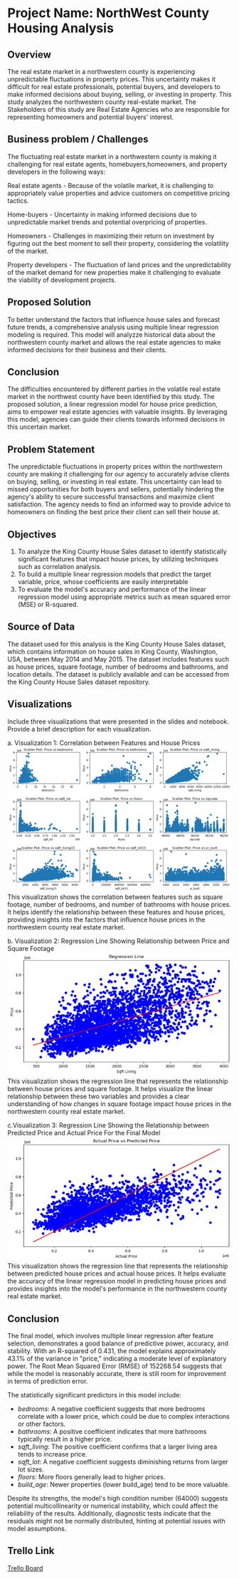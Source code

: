 # Project Name: NorthWest County Housing Analysis

## Overview

The real estate market in a northwestern county is experiencing unpredictable fluctuations in property prices. This uncertainty makes it difficult for real estate professionals, potential buyers, and developers to make informed decisions about buying, selling, or investing in property. This study analyzes the northwestern county real-estate market.
The Stakeholders of this study are Real Estate Agencies who are responsible for representing homeowners and potential buyers' interest.

## Business problem / Challenges

The fluctuating real estate market in a northwestern county is making it challenging for real estate agents, homebuyers,homeowners, and property developers in the following ways:

Real estate agents - Because of the volatile market, it is challenging to appropriately value properties and advice customers on competitive pricing tactics.

Home-buyers - Uncertainty in making informed decisions due to unpredictable market trends and potential overpricing of properties.

Homeowners - Challenges in maximizing their return on investment by figuring out the best moment to sell their property, considering the volatility of the market.

Property developers - The fluctuation of land prices and the unpredictability of the market demand for new properties make it challenging to evaluate the viability of development projects.

## Proposed Solution

To better understand the factors that influence house sales and forecast future trends, a comprehensive analysis using multiple linear regression modeling is required. This model will analyzze historical data about the northwestern county market and allows the real estate agencies to  make informed decisions for their business and their clients.

## Conclusion

The difficulties encountered by different parties in the volatile real estate market in the northwest county have been identified by this study. The proposed solution, a linear regression model for house price prediction, aims to empower real estate agencies with valuable insights. By leveraging this model, agencies can guide their clients towards informed decisions in this uncertain market.

## Problem Statement

 The unpredictable fluctuations in property prices within the northwestern county are making it challenging for our agency to accurately advise clients on buying, selling, or investing in real estate. This uncertainty can lead to missed opportunities for both buyers and sellers, potentially hindering the agency's ability to secure successful transactions and maximize client satisfaction. The agency needs to find an informed way to provide advice to homeowners on finding the best price their client can sell their house at.

## Objectives

1. To analyze the King County House Sales dataset to identify statistically significant features that impact house prices, by utilizing techniques such as correlation analysis.
2. To build a multiple linear regression models that predict the target variable, price, whose coefficients are easily interpretable
3. To evaluate the model's accuracy and performance of the linear regression model using appropriate metrics such as mean squared error (MSE) or R-squared.


## Source of Data

The dataset used for this analysis is the King County House Sales dataset, which contains information on house sales in King County, Washington, USA, between May 2014 and May 2015. The dataset includes features such as house prices, square footage, number of bedrooms and bathrooms, and location details. The dataset is publicly available and can be accessed from the King County House Sales dataset repository.

## Visualizations

Include three visualizations that were presented in the slides and notebook. Provide a brief description for each visualization.

a. Visualization 1: Correlation between Features and House Prices
![scatter plot showing correlation of data](image.png)
This visualization shows the correlation between features such as square footage, number of bedrooms, and number of bathrooms with house prices. It helps identify the relationship between these features and house prices, providing insights into the factors that influence house prices in the northwestern county real estate market.

b. Visualization 2: Regression Line Showing Relationship between Price and Square Footage
![Regression Line Price vs Square Footage ](image-1.png)
This visualization shows the regression line that represents the relationship between house prices and square footage. It helps visualize the linear relationship between these two variables and provides a clear understanding of how changes in square footage impact house prices in the northwestern county real estate market.

c.Visualization 3: Regression Line Showing the Relationship between Predicted Price and Actual Price For the Final Model
![Regression Line Predicted Price vs Actual Price ](image-2.png)
This visualization shows the regression line that represents the relationship between predicted house prices and actual house prices. It helps evaluate the accuracy of the linear regression model in predicting house prices and provides insights into the model's performance in the northwestern county real estate market.

## Conclusion

The final model, which involves multiple linear regression after feature selection, demonstrates a good balance of predictive power, accuracy, and stability. With an R-squared of 0.431, the model explains approximately 43.1% of the variance in "price," indicating a moderate level of explanatory power. The Root Mean Squared Error (RMSE) of 152268.54 suggests that while the model is reasonably accurate, there is still room for improvement in terms of prediction error.

The statistically significant predictors in this model include:

- *bedrooms*: A negative coefficient suggests that more bedrooms correlate with a lower price, which could be due to complex interactions or other factors.
- *bathrooms*: A positive coefficient indicates that more bathrooms typically result in a higher price.
- *sqft_living*: The positive coefficient confirms that a larger living area tends to increase price.
- *sqft_lot*: A negative coefficient suggests diminishing returns from larger lot sizes.
- *floors*: More floors generally lead to higher prices.
- *build_age*: Newer properties (lower build_age) tend to be more valuable.

Despite its strengths, the model's high condition number (64000) suggests potential multicollinearity or numerical instability, which could affect the reliability of the results. Additionally, diagnostic tests indicate that the residuals might not be normally distributed, hinting at potential issues with model assumptions.

## Trello Link
[Trello Board](https://trello.com/b/JTac8Mqq/phase-2-group-project)